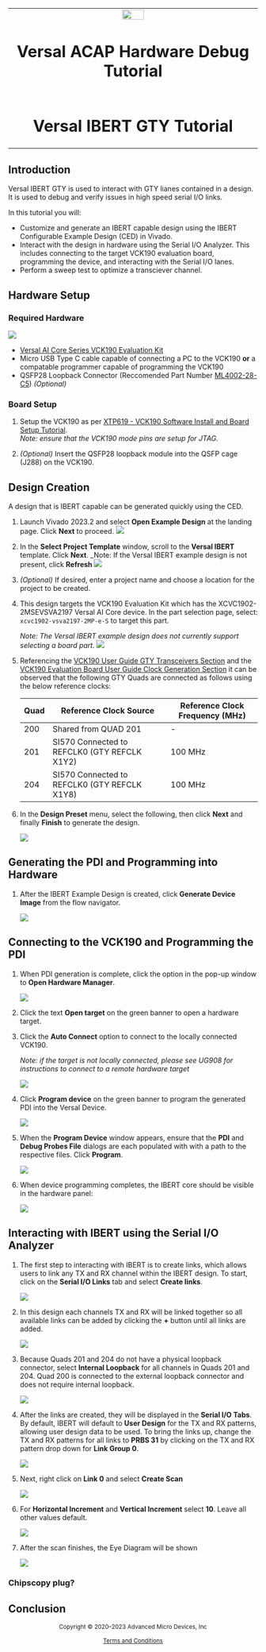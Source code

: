 <table>
 <tr>
   <td align="center"><img src="https://github.com/Xilinx/Image-Collateral/blob/main/xilinx-logo.png?raw=true" width="30%"/><h1>Versal ACAP Hardware Debug Tutorial</h1>
   </td>
 </tr>
 <tr>
 <td align="center"><h1>Versal IBERT GTY Tutorial</h1>
 </td>
 </tr>
</table>

## Introduction

Versal IBERT GTY is used to interact with GTY lianes contained in a design.  It is used to debug and verify issues in high speed serial I/O links.  

In this tutorial you will:

- Customize and generate an IBERT capable design using the IBERT Configurable Example Design (CED) in Vivado.
- Interact with the design in hardware using the Serial I/O Analyzer.  This includes connecting to the target VCK190 evaluation board, programming the device, and interacting with the Serial I/O lanes.
- Perform a sweep test to optimize a transciever channel.

## Hardware Setup

### Required Hardware

![](./images/vck190.png)

- [Versal AI Core Series VCK190 Evaluation Kit](https://www.xilinx.com/products/boards-and-kits/vck190.html)
- Micro USB Type C cable capable of connecting a PC to the VCK190 **or** a compatable programmer capable of programming the VCK190
- QSFP28 Loopback Connector (Reccomended Part Number [ML4002-28-C5](https://www.multilaneinc.com/products/ml4002-28-c5)) _(Optional)_

### Board Setup 

1. Setup the VCK190 as per [XTP619 - VCK190 Software Install and Board Setup Tutorial](https://www.xilinx.com/member/forms/download/design-license.html?cid=feabc14f-c88a-4bdf-86f5-5acb34db291d&filename=xtp619-vck190-setup-c-2021-2.pdf).  
    _Note: ensure that the VCK190 mode pins are setup for JTAG._
	
1. _(Optional)_ Insert the QSFP28 loopback module into the QSFP cage (J288) on the VCK190.

## Design Creation
A design that is IBERT capable can be generated quickly using the CED.


1. Launch Vivado 2023.2 and select **Open Example Design** at the landing page.  Click **Next** to proceed.
    ![](./images/01_open_example_project.png)
1. In the **Select Project Template** window, scroll to the **Versal IBERT** template.  Click **Next**.
    _Note:  If the Versal IBERT example design is not present, click **Refresh**
	![](./images/02_IBERT_Example_1.png)
1. _(Optional)_ If desired, enter a project name and choose a location for the project to be created. 
1. This design targets the VCK190 Evaluation Kit which has the XCVC1902-2MSEVSVA2197 Versal AI Core device.  In the part selection page, select: `xcvc1902-vsva2197-2MP-e-S` to target this part.
    
    _Note: The Versal IBERT example design does not currently support selecting a board part._
    ![](./images/03_part_selection.png)
1. Referencing the [VCK190 User Guide GTY Transceivers Section](https://docs.xilinx.com/r/en-US/ug1366-vck190-eval-bd/GTY-Transceivers) and the [VCK190 Evaluation Board User Guide Clock Generation Section](https://docs.xilinx.com/r/en-US/ug1366-vck190-eval-bd/Clock-Generation) it can be observed that the following GTY Quads are connected as follows using the below reference clocks:

    | Quad | Reference Clock Source | Reference Clock Frequency (MHz) | 
	|------|------------------------|---------------------------------|
	| 200  | Shared from QUAD 201 | - |
	| 201  | SI570 Connected to REFCLK0 (GTY REFCLK X1Y2)| 100 MHz | 
	| 204  | SI570 Connected to REFCLK0 (GTY REFCLK X1Y8)| 100 MHz |
	
1. In the **Design Preset** menu, select the following, then click **Next** and finally **Finish** to generate the design.
    
	![](./images/04_quad_selection.png)
	
## Generating the PDI and Programming into Hardware

1. After the IBERT Example Design is created, click **Generate Device Image** from the flow navigator.  
   
   ![](./images/05_generate_pdi.png)
   
## Connecting to the VCK190 and Programming the PDI
1.  When PDI generation is complete, click the option in the pop-up window to **Open Hardware Manager**.

    ![](./images/open_hw_manager.png)
	
1.  Click the text **Open target** on the green banner to open a hardware target.
1.  Click the **Auto Connect** option to connect to the locally connected VCK190.
    
	*Note: if the target is not locally connected, please see UG908 for instructions to connect to a remote hardware target*
	
	![](./images/autoconnect.png)
	
1.  Click **Program device** on the green banner to program the generated PDI into the Versal Device.

    ![](./images/program_device.png)
	
1.  When the **Program Device** window appears, ensure that the **PDI** and **Debug Probes File** dialogs are each populated with with a path to the respective files.  Click **Program**.

    ![](./images/program_dialog.png)
	
1.  When device programming completes, the IBERT core should be visible in the hardware panel:

    ![](./images/hardware_tree.png)

## Interacting with IBERT using the Serial I/O Analyzer

1. The first step to interacting with IBERT is to create links, which allows users to link any TX and RX channel within the IBERT design.  To start, click on the **Serial I/O Links** tab and select **Create links**.

	![](./images/create_links.png)

1.  In this design each channels TX and RX will be linked together so all available links can be added by clicking the **+** button until all links are added.

	![](./images/qspi_links.png)
	
1.  Because Quads 201 and 204 do not have a physical loopback connector, select **Internal Loopback** for all channels in Quads 201 and 204.  Quad 200 is connected to the external loopback connector and does not require internal loopback.

	![](./images/finished_links.png)
	
1. After the links are created, they will be displayed in the **Serial I/O Tabs**.  By default, IBERT will default to **User Design** for the TX and RX patterns, allowing user design data to be used.  To bring the links up, change the TX and RX patterns for all links to **PRBS 31** by clicking on the TX and RX pattern drop down for **Link Group 0**.

	![](./images/setting_prbs.png)

1.  Next, right click on **Link 0** and select **Create Scan**

	![](./images/create_scan.png)
	
1.  For **Horizontal Increment** and **Vertical Increment** select **10**.  Leave all other values default.

	![](./images/create_scan_values.png)
	
1.  After the scan finishes, the Eye Diagram will be shown

	![](./images/eye_diagram_2d.png)



### Chipscopy plug?

## Conclusion


<p class="sphinxhide" align="center"><sub>Copyright © 2020–2023 Advanced Micro Devices, Inc</sub></p>

<p class="sphinxhide" align="center"><sup><a href="https://www.amd.com/en/corporate/copyright">Terms and Conditions</a></sup></p>
